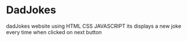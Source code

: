 # DadJokes
dadJokes website using HTML CSS JAVASCRIPT
its displays a new joke every time when clicked on next button
